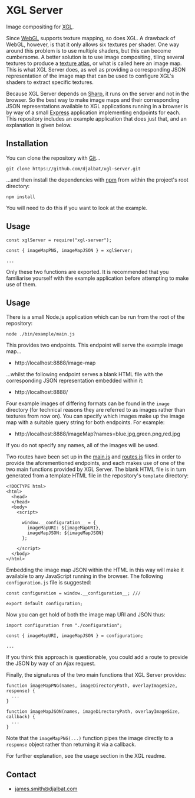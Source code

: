 # XGL Server

Image compositing for [XGL](https://github.com/djalbat/xgl).

Since [WebGL](https://developer.mozilla.org/en-US/docs/Web/API/WebGL_API) supports texture mapping, so does XGL. A drawback of WebGL, however, is that it only allows six textures per shader. One way around this problem is to use multiple shaders, but this can become cumbersome. A better solution is to use image compositing, tiling several textures to produce a [texture atlas](https://en.wikipedia.org/wiki/Texture_atlas), or what is called here an image map. This is what XGL Server does, as well as providing a corresponding JSON representation of the image map that can be used to configure XGL's shaders to extract specific textures.

Because XGL Server depends on [Sharp](http://sharp.pixelplumbing.com/), it runs on the server and not in the browser. So the best way to make image maps and their corresponding JSON representations available to XGL applications running in a browser is by way of a small [Express](https://expressjs.com/) application implementing endpoints for each. This repository includes an example application that does just that, and an explanation is given below.

## Installation

You can clone the repository with [Git](https://git-scm.com/)...

    git clone https://github.com/djalbat/xgl-server.git

...and then install the dependencies with [npm](https://www.npmjs.com/) from within the project's root directory:

    npm install

You will need to do this if you want to look at the example.

## Usage

```
const xglServer = require("xgl-server");

const { imageMapPNG, imageMapJSON } = xglServer;

...
```
Only these two functions are exported. It is recommended that you familiarise yourself with the example application before attempting to make use of them.

## Usage

There is a small Node.js application which can be run from the root of the repository:

    node ./bin/example/main.js

This provides two endpoints. This endpoint will serve the example image map...

* http://localhost:8888/image-map

...whilst the following endpoint serves a blank HTML file with the corresponding JSON representation embedded within it:

* http://localhost:8888/

Four example images of differing formats can be found in the `image` directory (for technical reasons they are referred to as images rather than textures from now on). You can specify which images make up the image map with a suitable query string for both endpoints. For example:

* http://localhost:8888/imageMap?names=blue.jpg,green.png,red.jpg

If you do not specify any names, all of the images will be used.

Two routes have been set up in the [main.js](https://github.com/djalbat/xgl-server/blob/master/bin/main.js) and [routes.js](https://github.com/djalbat/xgl-server/blob/master/bin/routes.js) files in order to provide the aforementioned endpoints, and each makes use of one of the two main functions provided by XGL Server. The blank HTML file is in turn generated from a template HTML file in the repository's `template` directory:

```
<!DOCTYPE html>
<html>
  <head>
  </head>
  <body>
    <script>

      window.__configuration__ = {
        imageMapURI: ${imageMapURI},
        imageMapJSON: ${imageMapJSON}
      };

    </script>
  </body>
</html>
```

Embedding the image map JSON within the HTML in this way will make it available to any JavaScript running in the browser. The following `configuration.js` file is suggested:

```
const configuration = window.__configuration__; ///

export default configuration;
```

Now you can get hold of both the image map URI and JSON thus:

```
import configuration from "./configuration";

const { imageMapURI, imageMapJSON } = configuration;

...
```

If you think this approach is questionable, you could add a route to provide the JSON by way of an Ajax request.

Finally, the signatures of the two main functions that XGL Server provides:

```
function imageMapPNG(names, imageDirectoryPath, overlayImageSize, response) {
  ...
}

function imageMapJSON(names, imageDirectoryPath, overlayImageSize, callback) {
  ...
}
```
Note that the `imageMapPNG(...)` function pipes the image directly to a `response` object rather than returning it via a callback.

For further explanation, see the usage section in the XGL readme.

## Contact

- james.smith@djalbat.com
